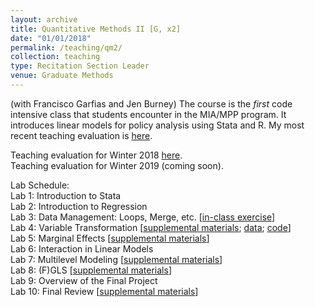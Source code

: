 ```yaml
---
layout: archive
title: Quantitative Methods II [G, x2]
date: "01/01/2018"
permalink: /teaching/qm2/
collection: teaching
type: Recitation Section Leader
venue: Graduate Methods
---
```


(with Francisco Garfias and Jen Burney) The course is the _first_ code intensive class that students encounter in the MIA/MPP program. It introduces linear models for policy analysis using Stata and R. My most recent teaching evaluation is [here](https://shanexuan.github.io/files/qm2-eval-wi18.pdf).  

Teaching evaluation for Winter 2018 [here](https://shanexuan.github.io/files/qm2-eval-wi18.pdf).  
Teaching evaluation for Winter 2019 (coming soon).

Lab Schedule:  
Lab 1: Introduction to Stata  
Lab 2: Introduction to Regression  
Lab 3: Data Management: Loops, Merge, etc. [[in-class exercise](https://shanexuan.github.io/files/qm2-slides/loop-example.pdf)]  
Lab 4: Variable Transformation [[supplemental materials](https://shanexuan.github.io/files/qm2-slides/transform.pdf); [data](https://shanexuan.com/files/qm2-slides/hpi.dta); [code](http://shanexuan.github.io/files/qm2-slides/lab4.do)]  
Lab 5: Marginal Effects [[supplemental materials](https://shanexuan.com/files/qm2-slides/QM2_lab5_supp_margin.pdf)]  
Lab 6: Interaction in Linear Models  
Lab 7: Multilevel Modeling [[supplemental materials](https://shanexuan.github.io/files/qm2-slides/multilevel.pdf)]  
Lab 8: (F)GLS [[supplemental materials](https://shanexuan.github.io/files/qm2-slides/gls.pdf)]  
Lab 9: Overview of the Final Project  
Lab 10: Final Review [[supplemental materials](https://shanexuan.github.io/files/qm2-slides/reg-short-ver.pdf)]  

